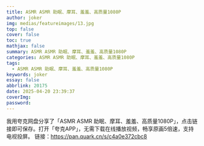 ```yaml
---
title: ASMR ASMR 助眠、摩耳、羞羞、高质量1080P
author: joker
img: medias/featureimages/13.jpg
top: false
cover: false
toc: true
mathjax: false
summary: ASMR ASMR 助眠、摩耳、羞羞、高质量1080P
categories: ASMR ASMR 助眠、摩耳、羞羞、高质量1080P
tags:
  - ASMR ASMR 助眠、摩耳、羞羞、高质量1080P
keywords: joker
essay: false
abbrlink: 20175
date: 2025-04-20 23:39:37
coverImg:
password:
---
```


我用夸克网盘分享了「ASMR ASMR 助眠、摩耳、羞羞、高质量1080P」，点击链接即可保存。打开「夸克APP」，无需下载在线播放视频，畅享原画5倍速，支持电视投屏。
链接：https://pan.quark.cn/s/c4a0e372cbc8
